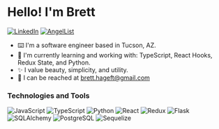 
# Hello! I'm Brett 
[![LinkedIn](https://img.shields.io/badge/-LinkedIn-black?logo=linkedIn)](https://linkedin.com/in/mothwork)
[![AngelList](https://img.shields.io/badge/-AngelList-black?logo=angellist)](https://angel.co/u/mothwork)
* ⌨️ I'm a software engineer based in Tucson, AZ.
* 🔮 I'm currently learning and working with: TypeScript, React Hooks, Redux State, and Python.
* ✨ I value beauty, simplicity, and utility.
* 📮 I can be reached at brett.hageft@gmail.com

### Technologies and Tools
![JavaScript](https://img.shields.io/badge/-JavaScript-black?logo=javascript)
![TypeScript](https://img.shields.io/badge/-TypeScript-black?logo=typescript)
![Python](https://img.shields.io/badge/Python-black?logo=python)
![React](https://img.shields.io/badge/-ReactJs-black?logo=react)
![Redux](https://img.shields.io/badge/-Redux-black?logo=redux)
![Flask](https://img.shields.io/badge/-Flask-black?logo=flask)
![SQLAlchemy](https://img.shields.io/badge/-SQLAlchemy-black?logo=sqlalchemy)
![PostgreSQL](https://img.shields.io/badge/-PostgeSQL-black?logo=postgresql)
![Sequelize](https://img.shields.io/badge/-Sequelize-black?logo=sequelize)


<!--
**mothwork/mothwork** is a ✨ _special_ ✨ repository because its `README.md` (this file) appears on your GitHub profile.

Here are some ideas to get you started:

- 🔭 I’m currently working on ...
- 🌱 I’m currently learning ...
- 👯 I’m looking to collaborate on ...
- 🤔 I’m looking for help with ...
- 💬 Ask me about ...
- 📫 How to reach me: ...
- 😄 Pronouns: ...
- ⚡ Fun fact: ...
-->
